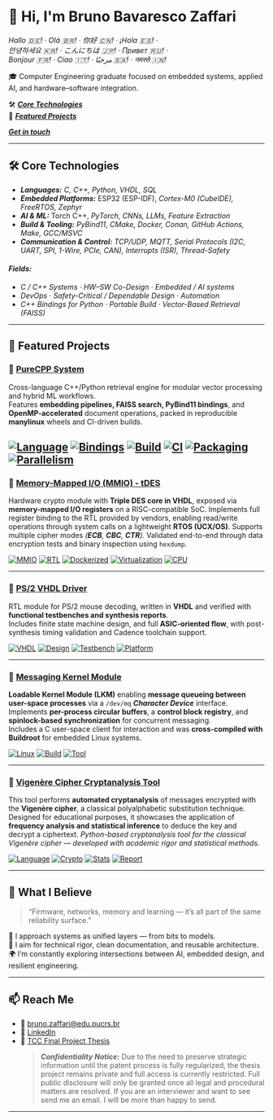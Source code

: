 # 👋 Hi, I'm Bruno Bavaresco Zaffari
*Hallo 🇩🇪! · Olá 🇧🇷! · 你好 🇨🇳! · ¡Hola 🇪🇸! ·*  \
*안녕하세요 🇰🇷! · こんにちは 🇯🇵! · Привет 🇷🇺! ·* \
*Bonjour 🇫🇷! · Ciao 🇮🇹! · مرحبًا 🇸🇦! · नमस्ते 🇮🇳!*

🎓 Computer Engineering graduate focused on embedded systems, applied AI, and hardware–software integration. 


🛠️ [***Core Technologies***](#%EF%B8%8F-core-technologies) \
💼 [***Featured Projects***](#-featured-projects)

[***Get in touch***](#-what-i-believe)
  
---

## 🛠️ Core Technologies

- ***Languages:*** *C, C++, Python, VHDL, SQL*
- ***Embedded Platforms:***  ESP32 (ESP-IDF), *Cortex-M0 (CubeIDE), FreeRTOS, Zephyr*
- ***AI & ML:*** Torch C++, *PyTorch, CNNs, LLMs, Feature Extraction*
- ***Build & Tooling:*** *PyBind11, CMake, Docker, Conan, GitHub Actions, Make, GCC/MSVC*
- ***Communication & Control:*** *TCP/UDP, MQTT, Serial Protocols (I2C, UART, SPI, 1-Wire, PCIe, CAN), Interrupts (ISR), Thread-Safety*
  
####  ***Fields:***
 - *C / C++ Systems* · *HW–SW Co-Design*  · *Embedded / AI systems*  
 - *DevOps* · *Safety-Critical / Dependable Design*  ·  *Automation*
 - *C++ Bindings for Python*  ·  *Portable Build*  ·  *Vector-Based Retrieval (FAISS)*


---
## 💼 Featured Projects


### 🔹 [PureCPP System](https://github.com/bbzaffari/purecpp_sp)
Cross-language C++/Python retrieval engine for modular vector processing and hybrid ML workflows.  
Features **embedding pipelines, FAISS search, PyBind11 bindings**, and **OpenMP-accelerated** document operations, packed in reproducible **manylinux** wheels and CI-driven builds.

[![Language](https://img.shields.io/badge/Language-C++20-blue)]()
[![Bindings](https://img.shields.io/badge/Bindings-PyBind11-brightgreen)]()
[![Build](https://img.shields.io/badge/Build-CMake-blue)]()
[![CI](https://img.shields.io/badge/CI-GitHub%20Actions-purple)]()
[![Packaging](https://img.shields.io/badge/Wheels-manylinux-critical)]()
[![Parallelism](https://img.shields.io/badge/Parallel-OpenMP-blueviolet)]()
---

### 🔹 [Memory-Mapped I/O (MMIO) - tDES](https://github.com/bbzaffari/MMIO-tripleDes-VHDL-core)

Hardware crypto module with **Triple DES core in VHDL**, exposed via **memory-mapped I/O registers** on a RISC-compatible SoC.
Implements full register binding to the RTL provided by vendors, enabling read/write operations through system calls on a lightweight **RTOS (UCX/OS)**.
Supports multiple cipher modes *(**ECB**, **CBC**, **CTR**)*.
Validated end-to-end through data encryption tests and binary inspection using `hexdump`.

[![MMIO](https://img.shields.io/badge/Interface-MMIO-orange)]()
[![RTL](https://img.shields.io/badge/Core-VHDL-green)]()
[![Dockerized](https://img.shields.io/badge/Environment-Docker--Ready-2496ED?logo=docker&logoColor=white)]()
[![Virtualization](https://img.shields.io/badge/Virtualization-HW%2FSW-lightgrey.svg)]()
[![CPU](https://img.shields.io/badge/CPU-RISC%20Architecture-informational)]()



---
### 🔹 [PS/2 VHDL Driver](https://github.com/bbzaffari/Driver-PS2-Mouse)
RTL module for PS/2 mouse decoding, written in **VHDL** and verified with **functional testbenches and synthesis reports**.  
Includes finite state machine design, and full **ASIC-oriented flow**, with post-synthesis timing validation and Cadence toolchain support.

[![VHDL](https://img.shields.io/badge/Language-VHDL-yellow)]()
[![Design](https://img.shields.io/badge/Flow-ASIC%20Synthesis-critical)]()
[![Testbench](https://img.shields.io/badge/Verification-Testbench-blue)]()
[![Platform](https://img.shields.io/badge/Tools-Cadence-brightgreen)]()


---

### 🔹 [Messaging Kernel Module](https://github.com/bbzaffari/Messaging-Kernel-Module)  
**Loadable Kernel Module (LKM)** enabling **message queueing between user-space processes** via a `/dev/mq` ***Character Device*** interface.  
Implements **per-process circular buffers**, a **control block registry**, and **spinlock-based synchronization** for concurrent messaging.  
Includes a C user-space client for interaction and was **cross-compiled with Buildroot** for embedded Linux systems.

[![Linux](https://img.shields.io/badge/Kernel-Linux-black)]()
[![Build](https://img.shields.io/badge/Build-Cross--compiled-blueviolet)]()
[![Tool](https://img.shields.io/badge/Tool-Buildroot-informational)]()


---
### 🔹 [Vigenère Cipher Cryptanalysis Tool](https://github.com/bbzaffari/VigenereDecryptor)

This tool performs **automated cryptanalysis** of messages encrypted with the **Vigenère cipher**, a classical polyalphabetic substitution technique.  
Designed for educational purposes, it showcases the application of **frequency analysis and statistical inference** to deduce the key and decrypt a ciphertext. *Python-based cryptanalysis tool for the classical Vigenère cipher — developed with academic rigor and statistical methods.*

[![Language](https://img.shields.io/badge/Language-Python-blue)]()
[![Crypto](https://img.shields.io/badge/Focus-Cryptanalysis-critical)]()
[![Stats](https://img.shields.io/badge/Analysis-χ²%20%7C%20IC%20%7C%20Kasiski-informational)]()
[![Report](https://img.shields.io/badge/Format-IEEE--style--Report-lightgrey)]()

---

## 🧠 What I Believe

> “Firmware, networks, memory and learning — it’s all part of the same reliability surface.”

🧩 I approach systems as unified layers — from bits to models.  
📐 I aim for technical rigor, clean documentation, and reusable architecture.  
🌍 I’m constantly exploring intersections between AI, embedded design, and resilient engineering.

---

## 📫 Reach Me

- 📧 bruno.zaffari@edu.pucrs.br  
- 💼 [LinkedIn](https://www.linkedin.com/in/bruno-bavaresco-zaffari)  
- 📄 [TCC Final Project Thesis](https://github.com/bbzaffari/TCC-Final-Project-Thesis)
  > ***Confidentiality Notice:*** Due to the need to preserve strategic information until the patent process is fully regularized, the thesis project remains private and full access is currently restricted. 
  > Full public disclosure will only be granted once all legal and procedural matters are resolved.
  > If you are an interviewer and want to see send me an email. I will be more than happy to send.

---

